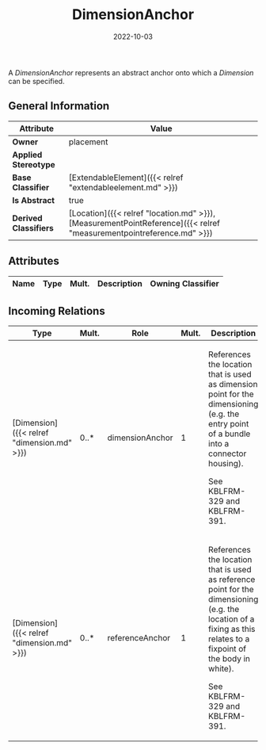 ﻿---
title: DimensionAnchor
toc: false
type: specs
date: "2022-10-03"
draft: false
specification: VEC
version: 2.0.1
documentType: "Recommendation"
elementType: Class
classes:
  - DimensionAnchor
menu_name: vec-2.0.1
---
<p> A <i>DimensionAnchor</i> represents an abstract anchor onto which a <i>Dimension</i> can be specified.      </p>

## General Information

| Attribute               | Value |
|-------------------------|-------|
| **Owner**               | placement |
| **Applied Stereotype**  |   |
| **Base Classifier**     | [ExtendableElement]({{< relref "extendableelement.md" >}})<br/>  |
| **Is Abstract**         | true |
| **Derived Classifiers** | [Location]({{< relref "location.md" >}}), [MeasurementPointReference]({{< relref "measurementpointreference.md" >}}) |

## Attributes
|  Name  |  Type  |  Mult.  |  Description  |  Owning Classifier  |
|--------|--------|---------|---------------|--------------|

##  Incoming Relations
|    Type  |   Mult.  |   Role    |   Mult.   |   Description  |
|----------|----------|-----------|-----------|----------------|
| [Dimension]({{< relref "dimension.md" >}}) | 0..* | dimensionAnchor | 1 | <p> References the location that is used as dimension point for the dimensioning (e.g. the entry point of a bundle into a connector housing).     </p>      <p> See KBLFRM-329 and KBLFRM-391.      </p> |
| [Dimension]({{< relref "dimension.md" >}}) | 0..* | referenceAnchor | 1 | <p> References the location that is used as reference point for the dimensioning (e.g. the location of a fixing as this relates to a fixpoint of the body in white).     </p>      <p> See KBLFRM-329 and KBLFRM-391.      </p> |
